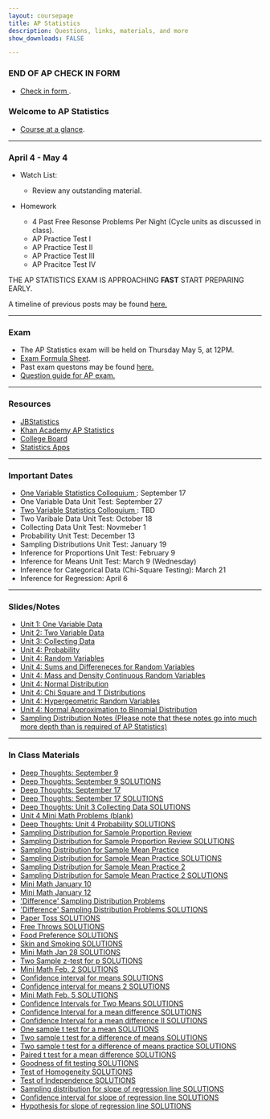 ```yaml
---
layout: coursepage
title: AP Statistics
description: Questions, links, materials, and more
show_downloads: FALSE

---
```

### END OF AP CHECK IN FORM
* <a href="https://docs.google.com/forms/d/e/1FAIpQLScySXcV61GN4LJZES57OjSC4DIZ1DwMezEJ9WbDCmMexBltpg/viewform?usp=sf_link"> Check in form </a>.

### Welcome to AP Statistics
* <a href="https://MerrickMath.github.io/APStatistics/StatsTopics.pdf"> Course at a glance</a>.

---

### April 4 -  May 4 
* Watch List:  
    * Review any outstanding material. 

* Homework 
   * 4 Past Free Resonse Problems Per Night (Cycle units as discussed in class). 
   * AP Practice Test I 
   * AP Practice Test II 
   * AP Practice Test III 
   * AP Pracitce Test IV

THE AP STATISTICS EXAM IS APPROACHING **FAST** START PREPARING EARLY. 

A timeline of previous posts may be found <a href="https://merrickMath.github.io/2021StatisticsTimeline.html"> here. </a>

---


### Exam 
* The AP Statistics exam will be held on Thursday May 5, at 12PM.
* <a href="https://MerrickMath.github.io/APStatistics/FormulaSheets.pdf"> Exam Formula Sheet</a>.
* Past exam questons may be found <a href="https://apcentral.collegeboard.org/courses/ap-statistics/exam/past-exam-questions"> here.</a>
* <a href="https://MerrickMath.github.io/2021Statistics/Practice/Overview.pdf"> Question guide for AP exam. </a>

---

### Resources
* <a href="https://www.jbstatistics.com"> JBStatistics </a> 
* <a href="https://www.khanacademy.org/math/ap-statistics"> Khan Academy AP Statistics </a> 
* <a href="https://apcentral.collegeboard.org"> College Board </a> 
* <a href="https://www.stapplet.com"> Statistics Apps </a> 

---

### Important Dates
* <a href="https://MerrickMath.github.io/2021Statistics/Activities/ColloquiumI.pdf"> One Variable Statistics Colloquium </a>: September 17
* One Variable Data Unit Test: September 27 
* <a href="https://MerrickMath.github.io/2021Statistics/Activities/ColloquiumII.pdf"> Two Variable Statistics Colloquium </a>: TBD
* Two Varibale Data Unit Test: October 18 
* Collecting Data Unit Test: Novmeber 1 
* Probability Unit Test: December 13
* Sampling Distributions Unit Test: January 19
* Inference for Proportions Unit Test: February 9 
* Inference for Means Unit Test: March 9 (Wednesday) 
* Inference for Categorical Data (Chi-Square Testing): March 21 
* Inference for Regression: April 6

---

### Slides/Notes 
* <a href="https://MerrickMath.github.io/2021Statistics/Slides/Unit1.pdf"> Unit 1: One Variable Data</a>
* <a href="https://MerrickMath.github.io/2021Statistics/Slides/Unit2.pdf"> Unit 2: Two Variable Data </a>
* <a href="https://MerrickMath.github.io/2021Statistics/Slides/Unit3.pdf"> Unit 3: Collecting Data </a>
* <a href="https://MerrickMath.github.io/2021Statistics/Slides/Probability.pdf"> Unit 4: Probability </a>
* <a href="https://MerrickMath.github.io/2021Statistics/Slides/RandomVariables.pdf"> Unit 4: Random Variables </a>
* <a href="https://MerrickMath.github.io/2021Statistics/Slides/SumsandDiffs.pdf"> Unit 4: Sums and Differeneces for Random Variables </a>
* <a href="https://MerrickMath.github.io/2021Statistics/Slides/MassandDensity.pdf"> Unit 4: Mass and Density Continuous Random 
   Variables
   </a>
* <a href="https://MerrickMath.github.io/2021Statistics/Slides/NormalDistribution.pdf"> Unit 4: Normal Distribution </a>
* <a href="https://MerrickMath.github.io/2021Statistics/Slides/ChiT.pdf"> Unit 4: Chi Square and T Distributions </a>
* <a href="https://MerrickMath.github.io/2021Statistics/Slides/hypergeometric.pdf"> Unit 4: Hypergeometric Random Variables </a>
* <a href="https://MerrickMath.github.io/2021Statistics/Slides/NormalApproxBinom.pdf"> Unit 4: Normal Approximation to Binomial Distribution </a>
* <a href="https://MerrickMath.github.io/2021Statistics/Slides/SamplingDistributionNotes.pdf"> Sampling Distribution Notes (Please note that these notes go into much more depth than is required of AP Statistics) </a>

---

### In Class Materials  
* <a href="https://MerrickMath.github.io/2021Statistics/Practice/DTSept9.pdf"> Deep Thoughts: September 9 </a>
* <a href="https://MerrickMath.github.io/2021Statistics/Practice/DTSep9Solutions1.pdf"> Deep Thoughts: September 9 SOLUTIONS </a>
* <a href="https://MerrickMath.github.io/2021Statistics/Practice/DTSept17.pdf"> Deep Thoughts: September 17 </a>
* <a href="https://MerrickMath.github.io/2021Statistics/Practice/DTSept17Solutions.pdf"> Deep Thoughts: September 17 SOLUTIONS </a>
* <a href="https://MerrickMath.github.io/2021Statistics/Practice/DTUnit3Solutions.pdf"> Deep Thoughts: Unit 3 Collecting Data SOLUTIONS </a>
* <a href="https://MerrickMath.github.io/2021Statistics/Practice/Unit4MiniMath.pdf"> Unit 4 Mini Math Problems (blank) </a>
* <a href="https://MerrickMath.github.io/2021Statistics/Practice/DTDec8Solutions.pdf"> Deep Thoughts: Unit 4 Probability SOLUTIONS </a>
* <a href="https://MerrickMath.github.io/2021Statistics/Practice/PropReview.pdf"> Sampling Distribution for Sample Proportion Review </a>
* <a href="https://MerrickMath.github.io/2021Statistics/Practice/PropReviewSolutions.pdf"> Sampling Distribution for Sample Proportion Review SOLUTIONS </a>
* <a href="https://MerrickMath.github.io/2021Statistics/Practice/MeanReview.pdf"> Sampling Distribution for Sample Mean Practice </a>
* <a href="https://MerrickMath.github.io/2021Statistics/Practice/MeanReviewSolutions.pdf"> Sampling Distribution for Sample Mean Practice SOLUTIONS </a>
* <a href="https://MerrickMath.github.io/2021Statistics/Practice/MeanReview2.pdf"> Sampling Distribution for Sample Mean Practice 2 </a>
* <a href="https://MerrickMath.github.io/2021Statistics/Practice/MeanReview2Solutions.pdf"> Sampling Distribution for Sample Mean Practice 2 SOLUTIONS </a>
* <a href="https://MerrickMath.github.io/2021Statistics/Practice/MiniMathJan10.pdf"> Mini Math January 10 </a>
* <a href="https://MerrickMath.github.io/2021Statistics/Practice/MiniMathJan12.pdf"> Mini Math January 12 </a>
* <a href="https://MerrickMath.github.io/2021Statistics/Practice/TwoStatsPractice.pdf"> 'Difference' Sampling Distribution Problems </a>
* <a href="https://MerrickMath.github.io/2021Statistics/Practice/TwoStatsPracticeSolutions.pdf"> 'Difference' Sampling Distribution Problems SOLUTIONS </a>
* <a href="https://MerrickMath.github.io/2021Statistics/Practice/PaperToss.pdf"> Paper Toss SOLUTIONS </a>
* <a href="https://MerrickMath.github.io/2021Statistics/Practice/FreeThrows.pdf"> Free Throws SOLUTIONS </a>
* <a href="https://MerrickMath.github.io/2021Statistics/Practice/FoodPreference.pdf">Food Preference SOLUTIONS </a>
* <a href="https://MerrickMath.github.io/2021Statistics/Practice/Smoking.pdf"> Skin and Smoking SOLUTIONS </a>
* <a href="https://MerrickMath.github.io/2021Statistics/Practice/MiniMathJan28.pdf"> Mini Math Jan 28 SOLUTIONS </a>
* <a href="https://MerrickMath.github.io/2021Statistics/Practice/TwoSampleP.pdf"> Two Sample z-test for p SOLUTIONS </a>
* <a href="https://MerrickMath.github.io/2021Statistics/Practice/MiniMathFeb2Soln.pdf"> Mini Math Feb. 2 SOLUTIONS </a> 
* <a href="https://MerrickMath.github.io/2021Statistics/Practice/ConfIntMuSoln.pdf"> Confidence interval for means SOLUTIONS </a> 
* <a href="https://MerrickMath.github.io/2021Statistics/Practice/ConfIntMu2Soln.pdf"> Confidence interval for means 2 SOLUTIONS </a> 
* <a href="https://MerrickMath.github.io/2021Statistics/Practice/MinimathFeb5Soln.pdf"> Mini Math Feb. 5 SOLUTIONS </a> 
* <a href="https://MerrickMath.github.io/2021Statistics/Practice/ConfInt2MuSoln.pdf"> Confidence Intervals for Two Means SOLUTIONS </a> 
* <a href="https://MerrickMath.github.io/2021Statistics/Practice/ConfIntMudSoln.pdf"> Confidence Interval for a mean difference SOLUTIONS </a> 
* <a href="https://MerrickMath.github.io/2021Statistics/Practice/ConfIntMud2Soln.pdf"> Confidence Interval for a mean difference II SOLUTIONS </a> 
* <a href="https://MerrickMath.github.io/2021Statistics/Practice/OneMeanHypSoln.pdf"> One sample t test for a mean SOLUTIONS </a> 
* <a href="https://MerrickMath.github.io/2021Statistics/Practice/TwoMeanHypSoln.pdf"> Two sample t test for a difference of means SOLUTIONS </a> 
* <a href="https://MerrickMath.github.io/2021Statistics/Practice/TwoMeanHyp2Soln.pdf"> Two sample t test for a difference of means practice SOLUTIONS </a>
* <a href="https://MerrickMath.github.io/2021Statistics/Practice/DiffMeanHypSoln.pdf"> Paired t test for a mean difference SOLUTIONS </a> 
* <a href="https://MerrickMath.github.io/2021Statistics/Practice/gof1.pdf"> Goodness of fit testing SOLUTIONS </a> 
* <a href="https://MerrickMath.github.io/2021Statistics/Practice/homo1Soln.pdf"> Test of Homogeneity SOLUTIONS </a>
* <a href="https://MerrickMath.github.io/2021Statistics/Practice/Ind1Soln.pdf"> Test of Independence SOLUTIONS </a>
* <a href="https://MerrickMath.github.io/2021Statistics/Practice/SlopeDistSoln.pdf"> Sampling distribution for slope of regression line  SOLUTIONS </a>
* <a href="https://MerrickMath.github.io/2021Statistics/Practice/SlopeCISoln.pdf"> Confidence interval for slope of regression line  SOLUTIONS </a>
* <a href="https://MerrickMath.github.io/2021Statistics/Practice/SlopeTestSoln.pdf"> Hypothesis for slope of regression line  SOLUTIONS </a>


